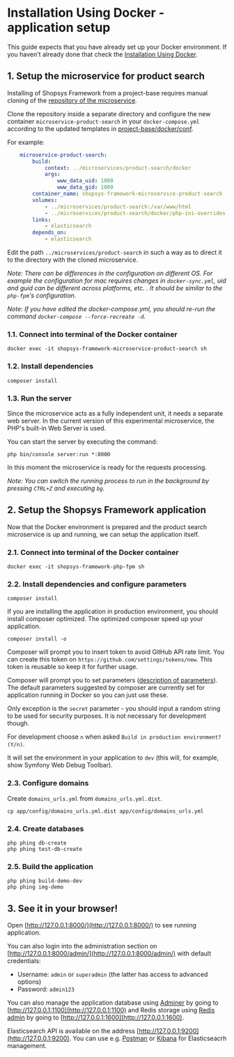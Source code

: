 # Installation Using Docker - application setup

This guide expects that you have already set up your Docker environment.
If you haven't already done that check the [Installation Using Docker](installation-using-docker.md).

## 1. Setup the microservice for product search
Installing of Shopsys Framework from a project-base requires manual cloning of the [repository of the microservice](https://github.com/shopsys/microservice-product-search).

Clone the repository inside a separate directory and configure the new container `microservice-product-search` in your `docker-compose.yml` according to the updated templates in [project-base/docker/conf](https://github.com/shopsys/project-base/tree/master/docker/conf).

For example:
```yaml
    microservice-product-search:
        build:
            context: ../microservices/product-search/docker
            args:
                www_data_uid: 1000
                www_data_gid: 1000
        container_name: shopsys-framework-microservice-product-search
        volumes:
            - ../microservices/product-search:/var/www/html
            - ../microservices/product-search/docker/php-ini-overrides.ini:/usr/local/etc/php/php.ini
        links:
            - elasticsearch
        depends_on:
            - elasticsearch
```
Edit the path `../microservices/product-search` in such a way as to direct it to the directory with the cloned microservice.

*Note: There can be differences in the configuration on different OS.
For example the configuration for mac requires changes in `docker-sync.yml`, uid and guid can be different across platforms, etc. .
It should be similar to the `php-fpm`'s configuration.*

*Note: If you have edited the docker-compose.yml, you should re-run the command `docker-compose --force-recreate -d`.*

### 1.1. Connect into terminal of the Docker container
```
docker exec -it shopsys-framework-microservice-product-search sh
```
### 1.2. Install dependencies
```
composer install
```
### 1.3. Run the server
Since the microservice acts as a fully independent unit, it needs a separate web server.
In the current version of this experimental microservice, the PHP's built-in Web Server is used.

You can start the server by executing the command:
```
php bin/console server:run *:8000
```

In this moment the microservice is ready for the requests processing.

*Note: You can switch the running process to run in the background by pressing `CTRL+Z` and executing `bg`.*

## 2. Setup the Shopsys Framework application
Now that the Docker environment is prepared and the product search microservice is up and running, we can setup the application itself.

### 2.1. Connect into terminal of the Docker container
```
docker exec -it shopsys-framework-php-fpm sh
```

### 2.2. Install dependencies and configure parameters
```
composer install
```

If you are installing the application in production environment, you should install composer optimized.
The optimized composer speed up your application.
```
composer install -o
```

Composer will prompt you to insert token to avoid GitHub API rate limit. You can create this token on `https://github.com/settings/tokens/new`.
This token is reusable so keep it for further usage.

Composer will prompt you to set parameters ([description of parameters](native-installation.md#2-install-dependencies-and-configure-parameters)).
The default parameters suggested by composer are currently set for application running in Docker so you can just use these.

Only exception is the `secret` parameter - you should input a random string to be used for security purposes.
It is not necessary for development though.

For development choose `n` when asked `Build in production environment? (Y/n)`.

It will set the environment in your application to `dev` (this will, for example, show Symfony Web Debug Toolbar).

### 2.3. Configure domains
Create `domains_urls.yml` from `domains_urls.yml.dist`.

```
cp app/config/domains_urls.yml.dist app/config/domains_urls.yml
```

### 2.4. Create databases
```
php phing db-create
php phing test-db-create
```

### 2.5. Build the application
```
php phing build-demo-dev
php phing img-demo
```

## 3. See it in your browser!

Open [http://127.0.0.1:8000/](http://127.0.0.1:8000/) to see running application.

You can also login into the administration section on [http://127.0.0.1:8000/admin/](http://127.0.0.1:8000/admin/) with default credentials:
* Username: `admin` or `superadmin` (the latter has access to advanced options)
* Password: `admin123`

You can also manage the application database using [Adminer](https://www.adminer.org) by going to [http://127.0.0.1:1100](http://127.0.0.1:1100)
and Redis storage using [Redis admin](https://github.com/ErikDubbelboer/phpRedisAdmin) by going to [http://127.0.0.1:1600](http://127.0.0.1:1600).

Elasticsearch API is available on the address [http://127.0.0.1:9200](http://127.0.0.1:9200).
You can use e.g. [Postman](https://www.getpostman.com/apps) or [Kibana](https://www.elastic.co/downloads/kibana) for Elasticseacrh management.
